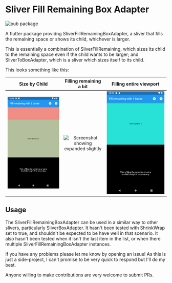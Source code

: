 # Sliver Fill Remaining Box Adapter

![pub package][version_badge]

A flutter package providng SliverFillRemainingBoxAdapter, a sliver that fills the remaining space 
or shows its child, whichever is larger.

This is essentially a combination of SliverFillRemaining, which sizes its child to the remaining
space even if the child wants to be larger; and SliverToBoxAdapter, which is a sliver which sizes
itself to its child.

This looks something like this:

Size by Child  | Filling remaining a bit | Filling entire viewport
:----:|:-----:|:----:
![Screenshot showing sized by child height](readme_images/sc_childheight.png) | ![Screenshot showing expanded slightly](readme_images/sc_remainsome.png) | ![Screenshot showing expanded over entire screen](readme_images/sc_remainmid.png)


## Usage

The SliverFillRemainingBoxAdapter can be used in a similar way to other slivers, particularly
SliverBoxAdapter. It hasn't been tested with ShrinkWrap set to true, and shouldn't be expected
to be have well in that scenario. It also hasn't been tested when it isn't the last item in
the list, or when there multiple SliverFillRemainingBoxAdapter instances.

If you have any problems please let me know by opening an issue! As this is just a side-project,
I can't promise to be very quick to respond but I'll do my best.

Anyone willing to make contributions are very welcome to submit PRs.

[version_badge]: https://img.shields.io/pub/v/sliver_fill_remaining_box_adapter.svg
